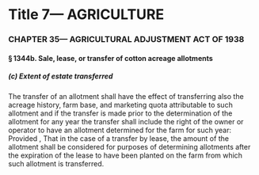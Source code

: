 
# Title 7— AGRICULTURE
### CHAPTER 35— AGRICULTURAL ADJUSTMENT ACT OF 1938
#### § 1344b. Sale, lease, or transfer of cotton acreage allotments
##### (c) Extent of estate transferred

The transfer of an allotment shall have the effect of transferring also the acreage history, farm base, and marketing quota attributable to such allotment and if the transfer is made prior to the determination of the allotment for any year the transfer shall include the right of the owner or operator to have an allotment determined for the farm for such year: Provided , That in the case of a transfer by lease, the amount of the allotment shall be considered for purposes of determining allotments after the expiration of the lease to have been planted on the farm from which such allotment is transferred.
